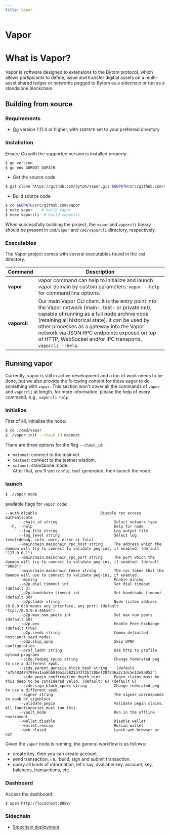```yaml
---
title: Vapor
---
```


# Vapor

<a name="b8b6e6e2"></a>
# What is Vapor?

Vapor is software designed to extensions to the Bytom protocol, which allows partipicants to define, issue and transfer digitial assets on a multi-asset shared ledger or networks pegged to Bytom as a sidechain or run as a standalone blockchain.

<a name="b3abf203"></a>
## Building from source

<a name="Requirements"></a>
### Requirements

* [Go](https://golang.org/doc/install) version 1.11.4 or higher, with `$GOPATH` set to your preferred directory

<a name="Installation"></a>
### Installation

Ensure Go with the supported version is installed properly:

```bash
$ go version
$ go env GOROOT GOPATH
```

* Get the source code

```bash
$ git clone https://github.com/bytom/vapor.git $GOPATH/src/github.com/vapor
```

* Build source code

```bash
$ cd $GOPATH/src/github.com/vapor
$ make vapor    # build vapor
$ make vaporcli  # build vaporcli
```

When successfully building the project, the `vapor` and `vaporcli` binary should be present in `cmd/vapor` and `cmd/vaporcli` directory, respectively.

<a name="Executables"></a>
### Executables

The Vapor project comes with several executables found in the `cmd` directory.

| Command | Description |
| --- | --- |
| **vapor** | vapor command can help to initialize and launch vapor domain by custom parameters. `vapor --help` for command line options. |
| **vaporcli** | Our main Vapor CLI client. It is the entry point into the Vapor network (main-, test- or private net), capable of running as a full node archive node (retaining all historical state). It can be used by other processes as a gateway into the Vapor network via JSON RPC endpoints exposed on top of HTTP, WebSocket and/or IPC transports. `vaporcli --help`. |


<a name="1c2b8c9e"></a>
## Running vapor

Currently, vapor is still in active development and a ton of work needs to be done, but we also provide the following content for these eager to do something with `vapor`. This section won't cover all the commands of `vapor` and `vaporcli` at length, for more information, please the help of every command, e.g., `vaporcli help`.

<a name="Initialize"></a>
### Initialize

First of all, initialize the node:

```bash
$ cd ./cmd/vapor
$ ./vapor init --chain_id mainnet
```

There are three options for the flag `--chain_id`:

* `mainnet`: connect to the mainnet.
* `testnet`: connect to the testnet wisdom.
* `solonet`: standalone mode.<br />
After that, you'll see `config.toml` generated, then launch the node.

<a name="launch"></a>
### launch

```bash
$ ./vapor node
```

available flags for `vapor node`:

```
--auth.disable                            Disable rpc access authenticate
      --chain_id string                         Select network type
  -h, --help                                    help for node
      --log_file string                         Log output file
      --log_level string                        Select log level(debug, info, warn, error or fatal
      --mainchain.mainchain_rpc_host string     The address which the daemon will try to connect to validate peg-ins, if enabled. (default "127.0.0.1")
      --mainchain.mainchain_rpc_port string     The port which the daemon will try to connect to validate peg-ins, if enabled. (default "9888")
      --mainchain.mainchain_token string        The rpc token that the daemon will use to connect to validate peg-ins, if enabled.
      --mining                                  Enable mining
      --p2p.dial_timeout int                    Set dial timeout (default 3)
      --p2p.handshake_timeout int               Set handshake timeout (default 30)
      --p2p.laddr string                        Node listen address. (0.0.0.0:0 means any interface, any port) (default "tcp://0.0.0.0:46656")
      --p2p.max_num_peers int                   Set max num peers (default 50)
      --p2p.pex                                 Enable Peer-Exchange  (default true)
      --p2p.seeds string                        Comma delimited host:port seed nodes
      --p2p.skip_upnp                           Skip UPNP configuration
      --prof_laddr string                       Use http to profile bytomd programs
      --side.fedpeg_xpubs string                Change federated peg to use a different xpub.
      --side.parent_genesis_block_hash string    (default "a75483474799ea1aa6bb910a1a5025b4372bf20bef20f246a2c2dc5e12e8a053")
      --side.pegin_confirmation_depth uint      Pegin claims must be this deep to be considered valid. (default: 6) (default 6)
      --side.sign_block_xpubs string            Change federated peg to use a different xpub.
      --signer string                           The signer corresponds to xpub of signblock
      --validate_pegin                          Validate pegin claims. All functionaries must run this.
      --vault_mode                              Run in the offline enviroment
      --wallet.disable                          Disable wallet
      --wallet.rescan                           Rescan wallet
      --web.closed                              Lanch web browser or not
```

Given the `vapor` node is running, the general workflow is as follows:

* create key, then you can create account.
* send transaction, i.e., build, sign and submit transaction.
* query all kinds of information, let's say, avaliable key, account, key, balances, transactions, etc.

<a name="Dashboard"></a>
### Dashboard

Access the dashboard:

```
$ open http://localhost:8888/
```

<a name="Sidechain"></a>
### Sidechain

* [Sidechain deployment](docs/vapor-docs/0.1/core/vapor-deployment.md)

